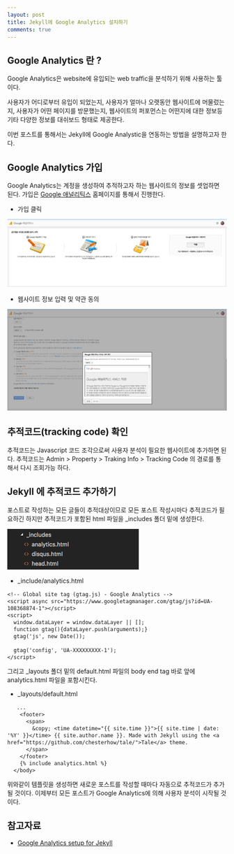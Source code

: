```yaml
---
layout: post
title: Jekyll에 Google Analytics 설치하기
comments: true
---
```


## Google Analytics 란 ?

Google Analytics은 website에 유입되는 web traffic을 분석하기 위해 사용하는 툴이다.

사용자가 어디로부터 유입이 되었는지,
사용자가 얼마나 오랫동안 웹사이트에 머물렀는지, 
사용자가 어떤 페이지를 방문했는지, 
웹사이트의 퍼포먼스는 어떤지에 대한 정보등 기타 다양한 정보를 대쉬보드 형태로 제공한다. 

이번 포스트를 통해서는 Jekyll에 Google Analystic을 연동하는 방법을 설명하고자 한다. 

## Google Analytics 가입
Google Analytics는 계정을 생성하여 추적하고자 하는 웹사이트의 정보를 셋업하면 된다. 가입은 [Google 애널리틱스](https://analytics.google.com/analytics/web/?authuser=0#provision/SignUp/) 홈페이지를 통해서 진행한다. 

- 가입 클릭

![1](../assets/image/2017/10/20/2017-10-20-1.png)

- 웹사이트 정보 입력 및 약관 동의

![2](../assets/image/2017/10/20/2017-10-20-2.png)

## 추적코드(tracking code) 확인
추적코드는 Javascript 코드 조각으로써 사용자 분석이 필요한 웹사이트에 추가하면 된다. 
추적코드는 Admin > Property > Traking Info > Tracking Code 의 경로를 통해서 다시 조회가능 하다.

## Jekyll 에 추적코드 추가하기
포스트로 작성하는 모든 글들이 추적대상이므로 모든 포스트 작성시마다 추적코드가 필요하긴 하지만 추적코드가 포함된 html 파일을 _includes 폴더 밑에 생성한다.  

![3](../assets/image/2017/10/20/2017-10-20-3.png)

- _include/analytics.html
~~~
<!-- Global site tag (gtag.js) - Google Analytics -->
<script async src="https://www.googletagmanager.com/gtag/js?id=UA-108368874-1"></script>
<script>
  window.dataLayer = window.dataLayer || [];
  function gtag(){dataLayer.push(arguments);}
  gtag('js', new Date());

  gtag('config', 'UA-XXXXXXXXX-1');
</script>
~~~

그리고 _layouts 폴더 밑의 default.html 파일의 body end tag 바로 앞에 analytics.html 파일을 포함시킨다.

- _layouts/default.html
~~~
   ...
    <footer>
      <span>
        &copy; <time datetime="{{ site.time }}">{{ site.time | date: '%Y' }}</time> {{ site.author.name }}. Made with Jekyll using the <a href="https://github.com/chesterhow/tale/">Tale</a> theme.
      </span>
    </footer>
    {% include analytics.html %}
  </body>
~~~

위와같이 템플릿을 생성하면 새로운 포스트를 작성할 때마다 자동으로 추적코드가 추가될 것이다.
이제부터 모든 포스트가 Google Analytics에 의해 사용자 분석이 시작될 것이다.

## 참고자료
 - [Google Analytics setup for Jekyll](https://michaelsoolee.com/google-analytics-jekyll/)